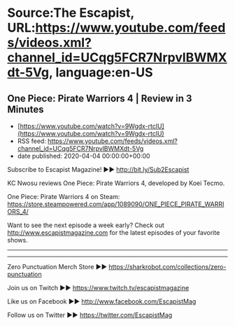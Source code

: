 # Source:The Escapist, URL:https://www.youtube.com/feeds/videos.xml?channel_id=UCqg5FCR7NrpvlBWMXdt-5Vg, language:en-US

## One Piece: Pirate Warriors 4 | Review in 3 Minutes
 - [https://www.youtube.com/watch?v=9Wgdx-rtclU](https://www.youtube.com/watch?v=9Wgdx-rtclU)
 - RSS feed: https://www.youtube.com/feeds/videos.xml?channel_id=UCqg5FCR7NrpvlBWMXdt-5Vg
 - date published: 2020-04-04 00:00:00+00:00

Subscribe to Escapist Magazine! ►► http://bit.ly/Sub2Escapist

KC Nwosu reviews One Piece: Pirate Warriors 4, developed by Koei Tecmo.

One Piece: Pirate Warriors  4 on Steam: https://store.steampowered.com/app/1089090/ONE_PIECE_PIRATE_WARRIORS_4/

Want to see the next episode a week early? Check out http://www.escapistmagazine.com for the latest episodes of your favorite shows.

---



---


Zero Punctuation Merch Store ►► https://sharkrobot.com/collections/zero-punctuation 

Join us on Twitch ►► https://www.twitch.tv/escapistmagazine 

Like us on Facebook ►► http://www.facebook.com/EscapistMag

Follow us on Twitter ►► https://twitter.com/EscapistMag

